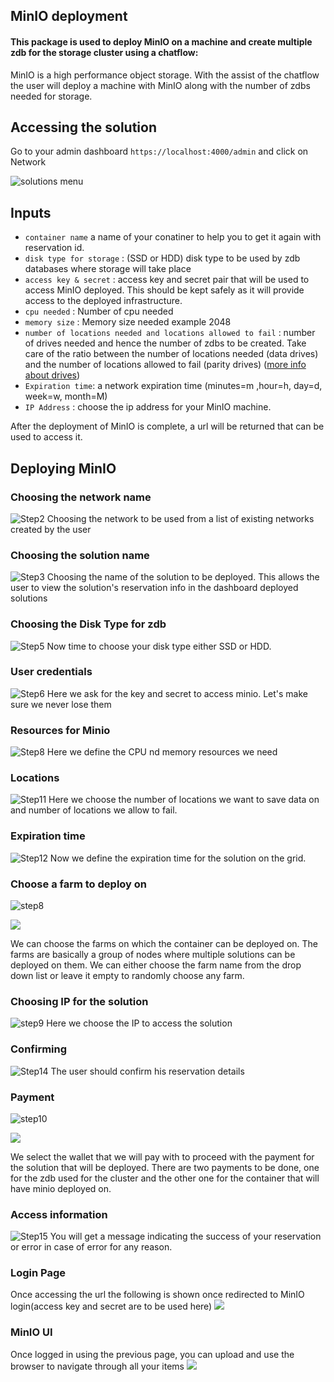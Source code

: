 ## MinIO deployment

#### This package is used to deploy MinIO on a machine and create multiple zdb for the storage cluster using a chatflow:
MinIO is a high performance object storage. With the assist of the chatflow the user will deploy a machine with MinIO along with the number of zdbs needed for storage.


## Accessing the solution

Go to your admin dashboard `https://localhost:4000/admin` and click on Network

![solutions menu](./adminmenu.png)


## Inputs


- `container name` a name of your conatiner to help you to get it again with reservation id.
- `disk type for storage` : (SSD or HDD) disk type to be used by zdb databases where storage will take place
- `access key & secret` : access key and secret pair that will be used to access MinIO deployed. This should be kept safely as it will provide access to the deployed infrastructure.
- `cpu needed` : Number of cpu needed
- `memory size` : Memory size needed example 2048
- `number of locations needed and locations allowed to fail` : number of drives needed and hence the number of zdbs to be created. Take care of the ratio between the number of locations needed (data drives) and the number of locations allowed to fail (parity drives) ([more info about drives](https://docs.min.io/docs/minio-erasure-code-quickstart-guide.html))
- `Expiration time`: a network expiration time (minutes=m ,hour=h, day=d, week=w, month=M)
- `IP Address` : choose the ip address for your MinIO machine.


After the deployment of MinIO is complete,  a url will be returned that can be used to access it.

## Deploying MinIO

### Choosing the network name

![Step2](minio2.png)
Choosing the network to be used from a list of existing networks created by the user

### Choosing the solution name

![Step3](minio3.png)
Choosing the name of the solution to be deployed. This allows the user to view the solution's reservation info in the dashboard deployed solutions

### Choosing the Disk Type for zdb

![Step5](minio5.png)
Now time to choose your disk type either SSD or HDD.


### User credentials

![Step6](minio6.png)
Here we ask for the key and secret to access minio. Let's make sure we never lose them

### Resources for Minio

![Step8](minio9.png)
Here we define the CPU nd memory resources we need

### Locations

![Step11](minio11.png)
Here we choose the number of locations we want to save data on and number of locations we allow to fail.

### Expiration time

![Step12](minio13.png)
Now we define the expiration time for the solution on the grid.

### Choose a farm to deploy on

![step8](minio_farms_zdb.png)

![](minio_farms_container.png)

We can choose the farms on which the container can be deployed on. The farms are basically a group of nodes where multiple solutions can be deployed on them. We can either choose the farm name from the drop down list or leave it empty to randomly choose any farm.

### Choosing IP for the solution

![step9](minio14.png)
Here we choose the IP to access the solution

### Confirming

![Step14](minio15.png)
The user should confirm his reservation details

### Payment

![step10](minio_payment_zdb.png)

![](minio_payment_container.png)

We select the wallet that we will pay with to proceed with the payment for the solution that will be deployed. There are two payments to be done, one for the zdb used for the cluster and the other one for the container that will have minio deployed on.

### Access information
![Step15](minio16.png)
You will get a message indicating the success of your reservation or error in case of error for any reason.

### Login Page
Once accessing the url the following is shown once redirected to MinIO login(access key and secret are to be used here)
![](login.png)

### MinIO UI
Once logged in using the previous page, you can upload and use the browser to navigate through all your items
![](upload.png)
